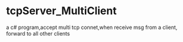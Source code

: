 # tcpServer_MultiClient
a c# program,accept multi tcp connet,when receive msg from a client, forward to all other clients
